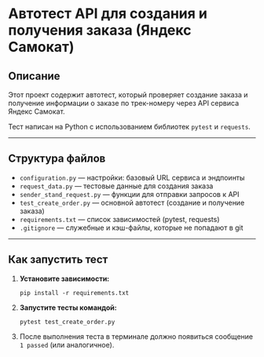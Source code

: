 # Автотест API для создания и получения заказа (Яндекс Самокат)

## Описание

Этот проект содержит автотест, который проверяет создание заказа и получение информации о заказе по трек-номеру через API сервиса Яндекс Самокат.

Тест написан на Python с использованием библиотек `pytest` и `requests`.

---

## Структура файлов

- `configuration.py` — настройки: базовый URL сервиса и эндпоинты
- `request_data.py` — тестовые данные для создания заказа
- `sender_stand_request.py` — функции для отправки запросов к API
- `test_create_order.py` — основной автотест (создание и получение заказа)
- `requirements.txt` — список зависимостей (pytest, requests)
- `.gitignore` — служебные и кэш-файлы, которые не попадают в git

---

## Как запустить тест

1. **Установите зависимости:**
    ```
    pip install -r requirements.txt
    ```

2. **Запустите тесты командой:**
    ```
    pytest test_create_order.py
    ```

3. После выполнения теста в терминале должно появиться сообщение `1 passed` (или аналогичное).